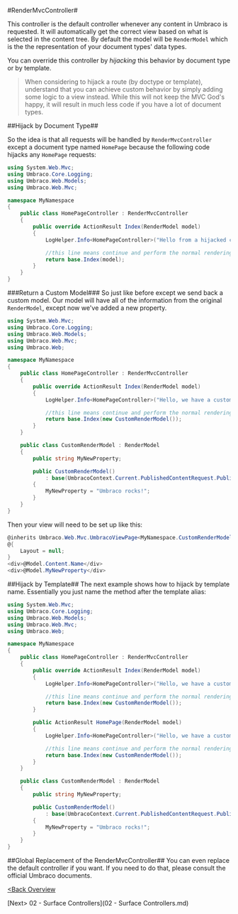 #RenderMvcController#

This controller is the default controller whenever any content in Umbraco is requested.  It will automatically get the correct view based on what is selected in the content tree.  By default the model will be `RenderModel` which is the the representation of your document types' data types.

You can override this controller by *hijacking* this behavior by document type or by template.

>When considering to hijack a route (by doctype or template), understand that you can achieve custom behavior by simply adding some logic to a view instead.  While this will not keep the MVC God's happy, it will result in much less code if you have a lot of document types.

##Hijack by Document Type##

So the idea is that all requests will be handled by `RenderMvcController` except a document type named `HomePage` because the following code hijacks any `HomePage` requests:

```c#
using System.Web.Mvc;
using Umbraco.Core.Logging;
using Umbraco.Web.Models;
using Umbraco.Web.Mvc;

namespace MyNamespace
{
    public class HomePageController : RenderMvcController
    {
        public override ActionResult Index(RenderModel model)
        {
            LogHelper.Info<HomePageController>("Hello from a hijacked controller.");

            //this line means continue and perform the normal rendering
            return base.Index(model);
        }
    }
}
```
###Return a Custom Model###
So just like before except we send back a custom model.  Our model will have all of the information from the original `RenderModel`, except now we've added a new property.

```c#
using System.Web.Mvc;
using Umbraco.Core.Logging;
using Umbraco.Web.Models;
using Umbraco.Web.Mvc;
using Umbraco.Web;

namespace MyNamespace
{
    public class HomePageController : RenderMvcController
    {
        public override ActionResult Index(RenderModel model)
        {
            LogHelper.Info<HomePageController>("Hello, we have a custom model.");

            //this line means continue and perform the normal rendering
            return base.Index(new CustomRenderModel());
        }
    }

    public class CustomRenderModel : RenderModel
    {
        public string MyNewProperty;

        public CustomRenderModel()
            : base(UmbracoContext.Current.PublishedContentRequest.PublishedContent)
        {
            MyNewProperty = "Umbraco rocks!";       
        }
    }
}
```

Then your view will need to be set up like this:
```c#
@inherits Umbraco.Web.Mvc.UmbracoViewPage<MyNamespace.CustomRenderModel>
@{
    Layout = null;
}
<div>@Model.Content.Name</div>
<div>@Model.MyNewProperty</div>

```

##Hijack by Template##
The next example shows how to hijack by template name.  Essentially you just name the method after the template alias:

```c#
using System.Web.Mvc;
using Umbraco.Core.Logging;
using Umbraco.Web.Models;
using Umbraco.Web.Mvc;
using Umbraco.Web;

namespace MyNamespace
{
    public class HomePageController : RenderMvcController
    {
        public override ActionResult Index(RenderModel model)
        {
            LogHelper.Info<HomePageController>("Hello, we have a custom model.");

            //this line means continue and perform the normal rendering
            return base.Index(new CustomRenderModel());
        }

        public ActionResult HomePage(RenderModel model)
        {
            LogHelper.Info<HomePageController>("Hello, we have a custom model AND we're hijacking by template.");

            //this line means continue and perform the normal rendering
            return base.Index(new CustomRenderModel());
        }
    }

    public class CustomRenderModel : RenderModel
    {
        public string MyNewProperty;

        public CustomRenderModel()
            : base(UmbracoContext.Current.PublishedContentRequest.PublishedContent)
        {
            MyNewProperty = "Umbraco rocks!";       
        }
    }
}
```

##Global Replacement of the RenderMvcController##
You can even replace the default controller if you want.  If you need to do that, please consult the official Umbraco documents.

[<Back Overview](README.md)

[Next> 02 - Surface Controllers](02 - Surface Controllers.md)
